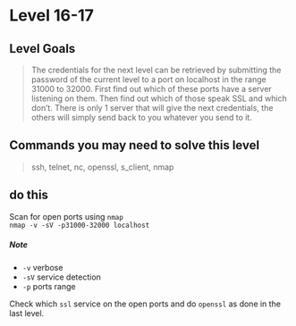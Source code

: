 # Level 16-17


## Level Goals

> The credentials for the next level can be retrieved by submitting the password of the current level to a port on localhost in the range 31000 to 32000. First find out which of these ports have a server listening on them. Then find out which of those speak SSL and which don’t. There is only 1 server that will give the next credentials, the others will simply send back to you whatever you send to it.

## Commands you may need to solve this level
> ssh, telnet, nc, openssl, s_client, nmap

## do this

Scan for open ports using `nmap`  
`nmap -v -sV -p31000-32000 localhost`  
##### Note
* `-v` verbose  
* `-sV` service detection  
* `-p` ports range  

Check which `ssl` service on the open ports and do `openssl` as done in the last level.
